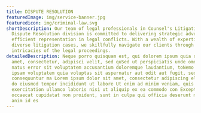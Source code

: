 ```yaml
---
title: DISPUTE RESOLUTION
featuredImage: img/service-banner.jpg
featuredicon: img/criminal-law.svg
shortDescription: Our team of legal professionals in Counsel's Litigation and
  Dispute Resolution division is committed to delivering strategic advocacy and
  efficient representation in legal conflicts. With a wealth of expertise across
  diverse litigation cases, we skillfully navigate our clients through the
  intricacies of the legal proceedings.
detailedDescription: Neque porro quisquam est, qui dolorem ipsum quia dolor sit
  amet, consectetur, adipisci velit, sed quSed ut perspiciatis unde omnis iste
  natus error sit voluptatem accusantium doloremque laudantium, toNemo enim
  ipsam voluptatem quia voluptas sit aspernatur aut odit aut fugit, sed quia
  consequuntur ma Lorem ipsum dolor sit amet, consectetur adipiscing elit, sed
  do eiusmod tempor incididunt ut labore Ut enim ad minim veniam, quis nostrud
  exercitation ullamco laboris nisi ut aliquip ex ea commodo con Excepteur sint
  occaecat cupidatat non proident, sunt in culpa qui officia deserunt mollit
  anim id es
---
```

